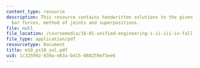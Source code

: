 ```yaml
---
content_type: resource
description: This resource contains handwritten solutions to the given problem seton
  bar forces, method of joints and superpositions.
file: null
file_location: /coursemedia/16-01-unified-engineering-i-ii-iii-iv-fall-2005-spring-2006/1c325992839ae63ab415088259ef5ee6_m10_ps10_sol.pdf
file_type: application/pdf
resourcetype: Document
title: m10_ps10_sol.pdf
uid: 1c325992-839a-e63a-b415-088259ef5ee6
---
```

